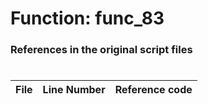 # Function: func_83 
### References in the original script files

#

| File | Line Number | Reference code |
| --- | --- | --- |
